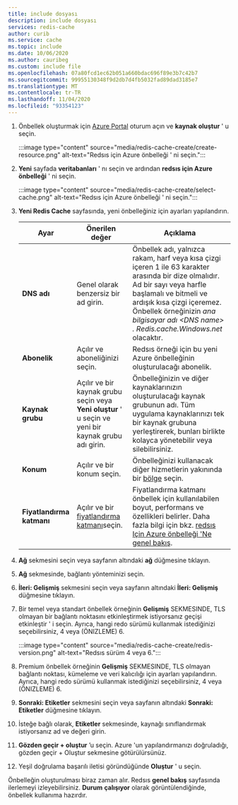 ```yaml
---
title: include dosyası
description: include dosyası
services: redis-cache
author: curib
ms.service: cache
ms.topic: include
ms.date: 10/06/2020
ms.author: cauribeg
ms.custom: include file
ms.openlocfilehash: 07a80fcd1ec62b051a660bdac696f89e3b7c42b7
ms.sourcegitcommit: 99955130348f9d2db7d4fb5032fad89dad3185e7
ms.translationtype: MT
ms.contentlocale: tr-TR
ms.lasthandoff: 11/04/2020
ms.locfileid: "93354123"
---
```

1. Önbellek oluşturmak için [Azure Portal](https://portal.azure.com) oturum açın ve **kaynak oluştur** ' u seçin.

    :::image type="content" source="media/redis-cache-create/create-resource.png" alt-text="Redsıs için Azure önbelleği ' ni seçin.":::

   
1. **Yeni** sayfada **veritabanları** ' nı seçin ve ardından **redsıs için Azure önbelleği** ' ni seçin.

    :::image type="content" source="media/redis-cache-create/select-cache.png" alt-text="Redsıs için Azure önbelleği ' ni seçin.":::
   
1. **Yeni Redis Cache** sayfasında, yeni önbelleğiniz için ayarları yapılandırın.
   
   | Ayar      | Önerilen değer  | Açıklama |
   | ------------ |  ------- | -------------------------------------------------- |
   | **DNS adı** | Genel olarak benzersiz bir ad girin. | Önbellek adı, yalnızca rakam, harf veya kısa çizgi içeren 1 ile 63 karakter arasında bir dize olmalıdır. Ad bir sayı veya harfle başlamalı ve bitmeli ve ardışık kısa çizgi içeremez. Önbellek örneğinizin *ana bilgisayar adı* *\<DNS name> . Redis.cache.Windows.net* olacaktır. | 
   | **Abonelik** | Açılır ve aboneliğinizi seçin. | Redsıs örneği için bu yeni Azure önbelleğinin oluşturulacağı abonelik. | 
   | **Kaynak grubu** | Açılır ve bir kaynak grubu seçin veya **Yeni oluştur** ' u seçin ve yeni bir kaynak grubu adı girin. | Önbelleğinizin ve diğer kaynaklarınızın oluşturulacağı kaynak grubunun adı. Tüm uygulama kaynaklarınızı tek bir kaynak grubuna yerleştirerek, bunları birlikte kolayca yönetebilir veya silebilirsiniz. | 
   | **Konum** | Açılır ve bir konum seçin. | Önbelleğinizi kullanacak diğer hizmetlerin yakınında bir [bölge](https://azure.microsoft.com/regions/) seçin. |
   | **Fiyatlandırma katmanı** | Açılır ve bir [fiyatlandırma katmanı](https://azure.microsoft.com/pricing/details/cache/)seçin. |  Fiyatlandırma katmanı önbellek için kullanılabilen boyut, performans ve özellikleri belirler. Daha fazla bilgi için bkz. [redsıs Için Azure önbelleği 'Ne genel bakış](../articles/azure-cache-for-redis/cache-overview.md). |

1. **Ağ** sekmesini seçin veya sayfanın altındaki **ağ** düğmesine tıklayın.

1. **Ağ** sekmesinde, bağlantı yönteminizi seçin.

1. **İleri: Gelişmiş** sekmesini seçin veya sayfanın altındaki **İleri: Gelişmiş** düğmesine tıklayın.

1. Bir temel veya standart önbellek örneğinin **Gelişmiş** SEKMESINDE, TLS olmayan bir bağlantı noktasını etkinleştirmek istiyorsanız geçişi etkinleştir ' i seçin. Ayrıca, hangi redo sürümü kullanmak istediğinizi seçebilirsiniz, 4 veya (ÖNIZLEME) 6.

    :::image type="content" source="media/redis-cache-create/redis-version.png" alt-text="Redsıs sürüm 4 veya 6.":::

1. Premium önbellek örneğinin **Gelişmiş** SEKMESINDE, TLS olmayan bağlantı noktası, kümeleme ve veri kalıcılığı için ayarları yapılandırın. Ayrıca, hangi redo sürümü kullanmak istediğinizi seçebilirsiniz, 4 veya (ÖNIZLEME) 6. 

1. **Sonraki: Etiketler** sekmesini seçin veya sayfanın altındaki **Sonraki: Etiketler** düğmesine tıklayın.

1. İsteğe bağlı olarak, **Etiketler** sekmesinde, kaynağı sınıflandırmak istiyorsanız ad ve değeri girin. 

1. **Gözden geçir + oluştur** ’u seçin. Azure 'un yapılandırmanızı doğruladığı, gözden geçir + Oluştur sekmesine götürülürsünüz.

1. Yeşil doğrulama başarılı iletisi göründüğünde **Oluştur** ' u seçin.

Önbelleğin oluşturulması biraz zaman alır. Redsıs **genel bakış** sayfasında ilerlemeyi izleyebilirsiniz. **Durum** **çalışıyor** olarak görüntülendiğinde, önbellek kullanıma hazırdır. 